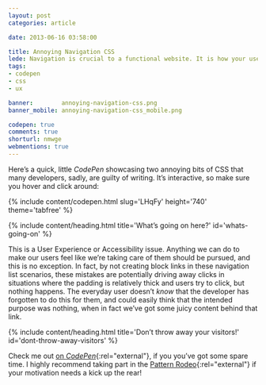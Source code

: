 ```yaml
---
layout: post
categories: article

date: 2013-06-16 03:58:00

title: Annoying Navigation CSS
lede: Navigation is crucial to a functional website. It is how your users find the information they're after; get it right, and your users are happy—get it wrong, and they go insane!
tags:
- codepen
- css
- ux

banner:        annoying-navigation-css.png
banner_mobile: annoying-navigation-css_mobile.png

codepen: true
comments: true
shorturl: nmwge
webmentions: true
---
```



Here’s a quick, little *CodePen* showcasing two annoying bits of CSS that many developers, sadly, are guilty of writing. It’s interactive, so make sure you hover and click around:

{% include content/codepen.html slug='LHqFy' height='740' theme='tabfree' %}


{% include content/heading.html title='What’s going on here?' id='whats-going-on' %}

This is a User Experience or Accessibility issue. Anything we can do to make our users feel like we’re taking care of them should be pursued, and this is no exception. In fact, by not creating block links in these navigation list scenarios, these mistakes are potentially driving away clicks in situations where the padding is relatively thick and users try to click, but nothing happens. The everyday user doesn’t *know* that the developer has forgotten to do this for them, and could easily think that the intended purpose was nothing, when in fact we’ve got some juicy content behind that link.


{% include content/heading.html title='Don’t throw away your visitors!' id='dont-throw-away-visitors' %}

Check me out [on *CodePen*](https://codepen.io/chrisburnell "Chris Burnell on CodePen"){:rel="external"}, if you you’ve got some spare time. I highly recommend taking part in the [Pattern Rodeo](https://blog.codepen.io/rodeo/ "The Pattern Rodeo"){:rel="external"} if your motivation needs a kick up the rear!
